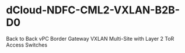 # dCloud-NDFC-CML2-VXLAN-B2B-D0
Back to Back vPC Border Gateway VXLAN Multi-Site with Layer 2 ToR Access Switches
